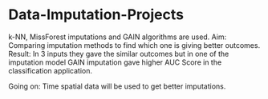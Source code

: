 # Data-Imputation-Projects
k-NN, MissForest imputations and GAIN algorithms are used.
Aim: Comparing imputation methods to find which one is giving better outcomes. 
Result: In 3 inputs they gave the similar outcomes but in one of the imputation model GAIN imputation gave higher AUC Score in the classification application.

Going on: Time spatial data will be used to get better imputations. 
